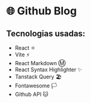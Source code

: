 # 🌐 Github Blog 

## Tecnologias usadas:

- React ⚛
- Vite ⚡
- React Markdown Ⓜ
- React Syntax Highlighter ✨
- Tanstack Query 🏖
- Fontawesome 🏳
- Github API 🐱
